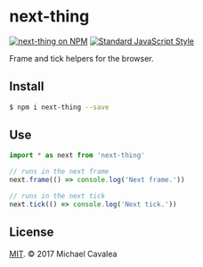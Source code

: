 # next-thing

[![next-thing on NPM](https://img.shields.io/npm/v/next-thing.svg?style=flat-square)](https://www.npmjs.com/package/next-thing) [![Standard JavaScript Style](https://img.shields.io/badge/code_style-standard-brightgreen.svg?style=flat-square)](http://standardjs.com/)

Frame and tick helpers for the browser.

## Install

```sh
$ npm i next-thing --save
```

## Use

```javascript
import * as next from 'next-thing'

// runs in the next frame
next.frame(() => console.log('Next frame.'))

// runs in the next tick
next.tick(() => console.log('Next tick.'))
```

## License

[MIT](https://opensource.org/licenses/MIT). © 2017 Michael Cavalea
